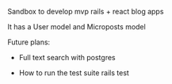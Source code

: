 Sandbox to develop mvp rails + react blog apps

It has a User model and Microposts model

Future plans:
* Full text search with postgres


* How to run the test suite
rails test

